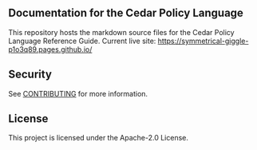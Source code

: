 ## Documentation for the Cedar Policy Language

This repository hosts the markdown source files for the Cedar Policy Language Reference Guide.
Current live site: https://symmetrical-giggle-p1o3q89.pages.github.io/

## Security

See [CONTRIBUTING](CONTRIBUTING.md#security-issue-notifications) for more information.

## License

This project is licensed under the Apache-2.0 License.

